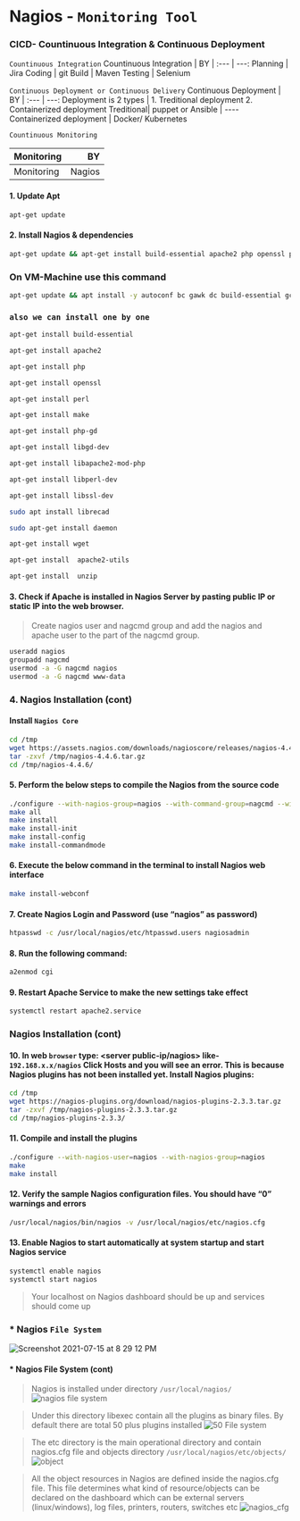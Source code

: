 # Nagios - `Monitoring Tool`

### CICD- Countinuous Integration & Continuous Deployment

`Countinuous Integration`
Countinuous Integration  |  BY 
| :--- | ---: 
Planning  |  Jira 
Coding  | git
Build   | Maven 
Testing | Selenium

`Continuous Deployment or Continuous Delivery`
Continuous Deployment  |  BY 
| :--- | ---: 
Deployment is 2 types | 1. Treditional deployment 2. Containerized deployment
Treditional| puppet or Ansible  | ----
Containerized deployment | Docker/ Kubernetes

`Countinuous Monitoring`

Monitoring  |  BY 
| :--- | ---: 
Monitoring  | Nagios |
 
 
 #### 1. Update Apt
 ```bash
 apt-get update
 ```
 #### 2. Install Nagios & dependencies
 ```bash
 apt-get update && apt-get install build-essential apache2 php openssl perl make php-gd libgd-dev libapache2-mod-php libperl-dev libssl-dev deamon wget apache2-utlis unzip
```
### On VM-Machine use this command
```bash
apt-get update && apt install -y autoconf bc gawk dc build-essential gcc libc6 make wget unzip apache2 php libapache2-mod-php libgd-dev libmcrcd ypt-dev make libssl-dev snmp libnet-snmp-perl gettext
```
### `also we can install one by one`
``` bash
apt-get install build-essential

apt-get install apache2

apt-get install php

apt-get install openssl

apt-get install perl

apt-get install make

apt-get install php-gd

apt-get install libgd-dev

apt-get install libapache2-mod-php

apt-get install libperl-dev

apt-get install libssl-dev

sudo apt install librecad

sudo apt-get install daemon

apt-get install wget

apt-get install  apache2-utils

apt-get install  unzip

```
#### 3. Check if Apache is installed in Nagios Server by pasting public IP or static IP into the web browser.
> Create nagios user and nagcmd group and add the nagios and apache user to the part of the nagcmd group.
```bash
useradd nagios
groupadd nagcmd
usermod -a -G nagcmd nagios
usermod -a -G nagcmd www-data
```
### 4. Nagios Installation (cont)
#### Install `Nagios Core`
```bash
cd /tmp 
wget https://assets.nagios.com/downloads/nagioscore/releases/nagios-4.4.6.tar.gz
tar -zxvf /tmp/nagios-4.4.6.tar.gz
cd /tmp/nagios-4.4.6/
```
#### 5. Perform the below steps to compile the Nagios from the source code
```bash
./configure --with-nagios-group=nagios --with-command-group=nagcmd --with-httpd_conf=/etc/apache2/sites-enabled/
make all
make install
make install-init
make install-config
make install-commandmode
```
#### 6. Execute the below command in the terminal to install Nagios web interface
```bash
make install-webconf
```
#### 7. Create Nagios Login and Password (use “nagios” as password)
```bash
htpasswd -c /usr/local/nagios/etc/htpasswd.users nagiosadmin
```
#### 8. Run the following command: 
```bash
a2enmod cgi
```
#### 9. Restart Apache Service to make the new settings take effect
```bash
systemctl restart apache2.service
```
### Nagios Installation (cont)
#### 10. In web `browser` type: <server public-ip/nagios> like- `192.168.x.x/nagios` Click Hosts and you will see an error. This is because Nagios plugins has not been installed yet. Install Nagios plugins:
```bash
cd /tmp
wget https://nagios-plugins.org/download/nagios-plugins-2.3.3.tar.gz
tar -zxvf /tmp/nagios-plugins-2.3.3.tar.gz
cd /tmp/nagios-plugins-2.3.3/
```
#### 11. Compile and install the plugins
```bash
./configure --with-nagios-user=nagios --with-nagios-group=nagios
make
make install
```

#### 12. Verify the sample Nagios configuration files. You should have “0” warnings and errors
```bash
/usr/local/nagios/bin/nagios -v /usr/local/nagios/etc/nagios.cfg
```
#### 13. Enable Nagios to start automatically at system startup and start Nagios service
```bash
systemctl enable nagios
systemctl start nagios
```
> Your localhost on Nagios dashboard should be up and services should come up
### * Nagios `File System`
![Screenshot 2021-07-15 at 8 29 12 PM](https://user-images.githubusercontent.com/77927449/125805296-2197a051-6e9f-4cbf-b835-e567fff1d7f5.png)
#### * Nagios File System (cont)
> Nagios is installed under directory `/usr/local/nagios/`
![nagios file system](https://user-images.githubusercontent.com/77927449/125806734-1fccbdc3-f005-4207-8ee7-a613fb5ab3ba.png)

> Under this directory libexec contain all the plugins as binary files. By default there are total 50 plus plugins installed
![50 File system](https://user-images.githubusercontent.com/77927449/125811711-8af25c1d-89e4-4073-8e06-f0887196c86f.png)

> The etc directory is the main operational directory and contain nagios.cfg file and objects directory `/usr/local/nagios/etc/objects/`
![object](https://user-images.githubusercontent.com/77927449/125817605-5c4f4af4-824f-4505-80f3-79a8c74869f5.png)

> All the object resources in Nagios are defined inside the nagios.cfg file. This file determines what kind of resource/objects can be declared on the dashboard which can be external servers (linux/windows), log files, printers, routers, switches etc
![nagios_cfg](https://user-images.githubusercontent.com/77927449/125818409-2ed42844-42b9-4921-8372-898c4d4cc1ab.png)




